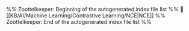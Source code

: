 %% Zoottelkeeper: Beginning of the autogenerated index file list  %%
📄 [[KB/AI/Machine Learning/Contrastive Learning/NCE|NCE]]
%% Zoottelkeeper: End of the autogenerated index file list  %%
